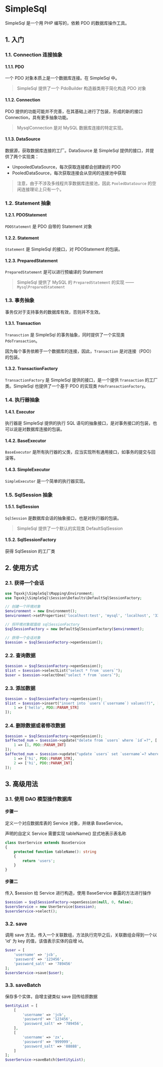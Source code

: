 # SimpleSql

SimpleSql 是一个用 PHP 编写的，依赖 PDO 的数据库操作工具。

## 1. 入门

### 1.1. Connection 连接抽象

#### 1.1.1. PDO

一个 PDO 对象本质上是一个数据库连接。在 SimpleSql 中。

> SimpleSql 提供了一个 PdoBuilder 构造器类用于简化构造 PDO 对象

#### 1.1.2. Connection

PDO 提供的功能可能并不完善，在其基础上进行了包装，形成的新的接口 Connection，具有更多抽象功能。

> MysqlConnection 是对 MySQL 数据库连接的特定实现。

#### 1.1.3. DataSource

数据源，获取数据库连接的工厂。DataSource 是 SimpleSql 提供的接口，并提供了两个实现类：

- UnpooledDataSource，每次获取连接都会创建新的 PDO
- PooledDataSource，每次获取连接会从空闲的连接池中获取

> 注意，由于不涉及多线程共享数据库连接池，因此 `PooledDataSource` 的空闲连接理论上只有一个。

### 1.2. Statement 抽象

#### 1.2.1. PDOStatement

`PDOStatement` 是 PDO 自带的 Statement 对象

#### 1.2.2. Statement

`Statement` 是 SimpleSql 的接口，对 PDOStatement 的包装。

#### 1.2.3. PreparedStatement

`PreparedStatement` 是可以进行预编译的 Statement

> SimpleSql 提供了 MySQL 的 `PreparedStatement` 的实现 —— `MysqlPreparedStatement`

### 1.3. 事务抽象

事务仅对于支持事务的数据库有效，否则并不生效。

#### 1.3.1. Transaction

`Tranasction` 是 SimpleSql 的事务抽象，同时提供了一个实现类 `PdoTransaction`。

因为每个事务依赖于一个数据库的连接，因此，`Transaction` 是对连接（PDO）的包装。

#### 1.3.2. TransactionFactory

`TransactionFactory` 是 SimpleSql 提供的接口，是一个提供 `Transaction` 的工厂类。SimpleSql 也提供了一个基于 PDO 的实现类 `PdoTransactionFactory`。

### 1.4. 执行器抽象

#### 1.4.1. Executor

执行器是 SimpleSql 提供的执行 SQL 语句的抽象接口，是对事务接口的包装，也可以说是对数据库连接的包装。

#### 1.4.2. BaseExecutor

`BaseExecutor` 是所有执行器的父类，应当实现所有通用接口，如事务的提交与回滚等。

#### 1.4.3. SimpleExecutor

`SimpleExecutor` 是一个简单的执行器实现。

### 1.5. SqlSession 抽象

#### 1.5.1. SqlSession

`SqlSession` 是数据库会话的抽象接口，也是对执行器的包装。

> SimpleSql 提供了一个默认的实现类 DefaultSqlSession

#### 1.5.2. SqlSessionFactory

获得 SqlSession 的工厂类

## 2. 使用方式

### 2.1. 获得一个会话

```php
use Tqxxkj\SimpleSql\Mapping\Environment;
use Tqxxkj\SimpleSql\Session\Defaults\DefaultSqlSessionFactory;

// 创建一个环境对象
$environment = new Environment();
$environment->setProperties('localhost:test', 'mysql', 'localhost', '3306', 'root', 'JINGjiuBUchi', 'test');

// 将环境对象赋值给 sqlSessionFactory
$sqlSessionFactory = new DefaultSqlSessionFactory($environment);

// 获得一个会话对象
$session = $sqlSessionFactory->openSession();
```

### 2.2. 查询数据

```php
$session = $sqlSessionFactory->openSession();
$list = $session->selectList("select * from `users`");
$user = $session->selectOne("select * from `users`");
```

### 2.3. 添加数据

```php
$session = $sqlSessionFactory->openSession();
$list = $session->insert("insert into `users`(`username`) values(?)", [
    1 => ['hello', PDO::PARAM_STR]
]);
```

### 2.4. 删除数据或者修改数据

```php
$session = $sqlSessionFactory->openSession();
$affected_num = $session->update("delete from `users` where `id`=?", [
    1 => [1, PDO::PARAM_INT]
]);
$affected_num = $session->update("update `users` set `username`=? where `id`=?", [
    1 => ['hi', PDO::PARAM_STR],
    2 => ['hi', PDO::PARAM_INT]
]);
```



## 3. 高级用法

### 3.1. 使用 DAO 模型操作数据库

#### 步骤一

定义一个对应数据库表的 Service 对象，并继承 BaseService。

声明的自定义 Service 需要实现 tableName() 显式地表示表名称
```php
class UserService extends BaseService
{
    protected function tableName(): string
    {
        return 'users';
    }
}
```

#### 步骤二

传入 $session 给 Service 进行构造，使用 BaseService 暴露的方法进行操作

```php
$session = $sqlSessionFactory->openSession(null, 0, false);
$usersService = new UserService($session);
$usersService->select();
```

### 3.2. save

调用 save 方法，传入一个关联数组，方法执行完毕之后，关联数组会得到一个以 'id' 为 key 的值，该值表示实体的自增 id。

```php
$user = [
    'username' => 'jcb',
    'password' => '123456',
    'password_salt' => '789456'
];
$usersService->save($user);
```

### 3.3. saveBatch

保存多个实体，自增主键类似 save 回传给原数据
```php
$entityList = [
    [
        'username' => 'jcb',
        'password' => '123456',
        'password_salt' => '789456',
    ],
    [
        'username' => 'zx',
        'password' => '999999',
        'password_salt' => '88888',
    ]
];
$userService->saveBatch($entityList);
```

